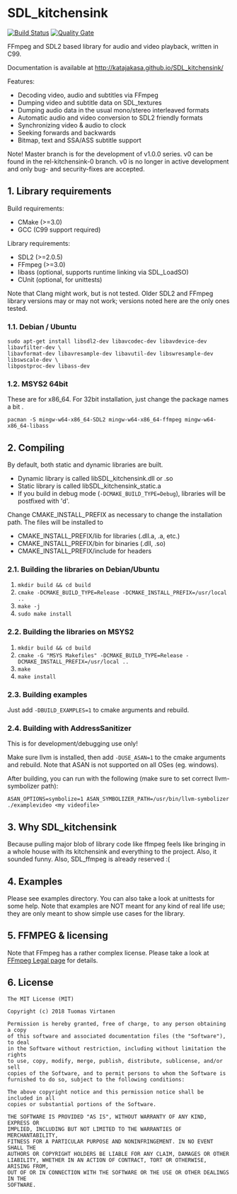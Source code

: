 # SDL_kitchensink

[![Build Status](https://travis-ci.org/katajakasa/SDL_kitchensink.svg?branch=master)](https://travis-ci.org/katajakasa/SDL_kitchensink)
[![Quality Gate](https://sonarcloud.io/api/project_badges/measure?project=sdl_kitchensink&metric=alert_status)](https://sonarcloud.io/dashboard?id=sdl_kitchensink)

FFmpeg and SDL2 based library for audio and video playback, written in C99.

Documentation is available at http://katajakasa.github.io/SDL_kitchensink/

Features:
* Decoding video, audio and subtitles via FFmpeg
* Dumping video and subtitle data on SDL_textures
* Dumping audio data in the usual mono/stereo interleaved formats
* Automatic audio and video conversion to SDL2 friendly formats
* Synchronizing video & audio to clock
* Seeking forwards and backwards
* Bitmap, text and SSA/ASS subtitle support

Note! Master branch is for the development of v1.0.0 series. v0 can be found in the 
rel-kitchensink-0 branch. v0 is no longer in active development and only bug- and security-fixes
are accepted.

## 1. Library requirements

Build requirements:
* CMake (>=3.0)
* GCC (C99 support required)

Library requirements:
* SDL2 (>=2.0.5)
* FFmpeg (>=3.0)
* libass (optional, supports runtime linking via SDL_LoadSO)
* CUnit (optional, for unittests)

Note that Clang might work, but is not tested. Older SDL2 and FFmpeg library versions
may or may not work; versions noted here are the only ones tested.

### 1.1. Debian / Ubuntu

```
sudo apt-get install libsdl2-dev libavcodec-dev libavdevice-dev libavfilter-dev \
libavformat-dev libavresample-dev libavutil-dev libswresample-dev libswscale-dev \
libpostproc-dev libass-dev
```

### 1.2. MSYS2 64bit

These are for x86_64. For 32bit installation, just change the package names a bit .
```
pacman -S mingw-w64-x86_64-SDL2 mingw-w64-x86_64-ffmpeg mingw-w64-x86_64-libass
```

## 2. Compiling

By default, both static and dynamic libraries are built.
* Dynamic library is called libSDL_kitchensink.dll or .so
* Static library is called libSDL_kitchensink_static.a
* If you build in debug mode (```-DCMAKE_BUILD_TYPE=Debug```), libraries will be postfixed with 'd'.

Change CMAKE_INSTALL_PREFIX as necessary to change the installation path. The files will be installed to
* CMAKE_INSTALL_PREFIX/lib for libraries (.dll.a, .a, etc.)
* CMAKE_INSTALL_PREFIX/bin for binaries (.dll, .so)
* CMAKE_INSTALL_PREFIX/include for headers

### 2.1. Building the libraries on Debian/Ubuntu

1. ```mkdir build && cd build```
2. ```cmake -DCMAKE_BUILD_TYPE=Release -DCMAKE_INSTALL_PREFIX=/usr/local ..```
3. ```make -j```
4. ```sudo make install```

### 2.2. Building the libraries on MSYS2

1. ```mkdir build && cd build```
2. ```cmake -G "MSYS Makefiles" -DCMAKE_BUILD_TYPE=Release -DCMAKE_INSTALL_PREFIX=/usr/local ..```
3. ```make```
4. ```make install```

### 2.3. Building examples

Just add ```-DBUILD_EXAMPLES=1``` to cmake arguments and rebuild.

### 2.4. Building with AddressSanitizer

This is for development/debugging use only!

Make sure llvm is installed, then add ```-DUSE_ASAN=1``` to the cmake arguments and rebuild. Note that ASAN is not
supported on all OSes (eg. windows).

After building, you can run with the following (make sure to set correct llvm-symbolizer path):
```
ASAN_OPTIONS=symbolize=1 ASAN_SYMBOLIZER_PATH=/usr/bin/llvm-symbolizer ./examplevideo <my videofile>
```

## 3. Why SDL_kitchensink

Because pulling major blob of library code like ffmpeg feels like bringing in a whole house with its
kitchensink and everything to the project. Also, it sounded funny. Also, SDL_ffmpeg is already reserved :(

## 4. Examples

Please see examples directory. You can also take a look at unittests for some help.
Note that examples are NOT meant for any kind of real life use; they are only meant to
show simple use cases for the library.

## 5. FFMPEG & licensing

Note that FFmpeg has a rather complex license. Please take a look at 
[FFmpeg Legal page](http://ffmpeg.org/legal.html) for details.

## 6. License

```
The MIT License (MIT)

Copyright (c) 2018 Tuomas Virtanen

Permission is hereby granted, free of charge, to any person obtaining a copy
of this software and associated documentation files (the "Software"), to deal
in the Software without restriction, including without limitation the rights
to use, copy, modify, merge, publish, distribute, sublicense, and/or sell
copies of the Software, and to permit persons to whom the Software is
furnished to do so, subject to the following conditions:

The above copyright notice and this permission notice shall be included in all
copies or substantial portions of the Software.

THE SOFTWARE IS PROVIDED "AS IS", WITHOUT WARRANTY OF ANY KIND, EXPRESS OR
IMPLIED, INCLUDING BUT NOT LIMITED TO THE WARRANTIES OF MERCHANTABILITY,
FITNESS FOR A PARTICULAR PURPOSE AND NONINFRINGEMENT. IN NO EVENT SHALL THE
AUTHORS OR COPYRIGHT HOLDERS BE LIABLE FOR ANY CLAIM, DAMAGES OR OTHER
LIABILITY, WHETHER IN AN ACTION OF CONTRACT, TORT OR OTHERWISE, ARISING FROM,
OUT OF OR IN CONNECTION WITH THE SOFTWARE OR THE USE OR OTHER DEALINGS IN THE
SOFTWARE.
```
